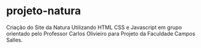 # projeto-natura
Criação do Site da Natura Utilizando HTML CSS e Javascript em grupo orientado pelo Professor Carlos Olivieiro para Projeto da Faculdade Campos Salles.
